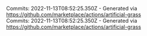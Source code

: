 Commits: 2022-11-13T08:52:25.350Z - Generated via https://github.com/marketplace/actions/artificial-grass
<br>
Commits: 2022-11-13T08:52:25.350Z - Generated via https://github.com/marketplace/actions/artificial-grass
<br>
